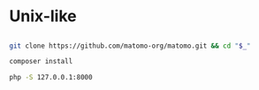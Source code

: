 # Unix-like

##

```sh
git clone https://github.com/matomo-org/matomo.git && cd "$_"
```

```sh
composer install
```

```sh
php -S 127.0.0.1:8000
```
